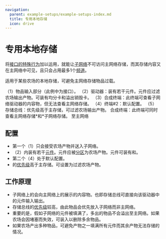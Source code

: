 ```yaml
---
navigation:
  parent: example-setups/example-setups-index.md
  title: 专用本地存储
  icon: drive
---
```


# 专用本地存储

将[接口的特殊行为](../items-blocks-machines/interface.md#special-interactions)加以运用，就能让[子网络](../ae2-mechanics/subnetworks.md)不可访问主网络存储，而其存储内容又在主网络中可见，且只会占用最多1个[频道](../ae2-mechanics/channels.md)。

适用于某些农场的本地存储，可避免主网络存储物品过载。

<GameScene zoom="6" interactive={true}>
  <ImportStructure src="../assets/assemblies/local_storage.snbt" />

<BoxAnnotation color="#dddddd" min="4 0 0" max="5 2 1">
        （1）物品输入部分（此例中为接口）。
  </BoxAnnotation>

<BoxAnnotation color="#dddddd" min="3 0 0" max="4 1 1">
        （2）驱动器：装有若干元件。元件应过滤农场输出产物。可装有均分卡和溢出销毁卡。
        <Row><ItemImage id="item_storage_cell_4k" scale="2" /> <ItemImage id="equal_distribution_card" scale="2" /> <ItemImage id="void_card" scale="2" /></Row>
  </BoxAnnotation>

<BoxAnnotation color="#dddddd" min="3 1 0" max="4 2 0.3">
        （3）合成终端：此终端可查看子网络驱动器的内容物，但无法查看主网络存储。
  </BoxAnnotation>

<BoxAnnotation color="#dddddd" min="2 0 0" max="2.3 1 1">
        （4）终端#2：默认配置。
  </BoxAnnotation>

<BoxAnnotation color="#dddddd" min="1.7 0 0" max="2 1 1">
        （5）存储总线：优先级高于主存储，可过滤农场输出产物。
  </BoxAnnotation>

<BoxAnnotation color="#dddddd" min="1 1 0" max="2 2 0.3">
        合成终端：此终端可同时查看主网络存储*和*子网络存储。
  </BoxAnnotation>

<DiamondAnnotation pos="0 0.5 0.5" color="#00ff00">
        至主网络
    </DiamondAnnotation>

  <IsometricCamera yaw="195" pitch="30" />
</GameScene>

## 配置

* 第一个<ItemLink id="interface" />（1）只会接受农场产物并送入子网络。
* <ItemLink id="drive" />（2）内装有若干[元件](../items-blocks-machines/storage_cells.md)。元件应被[分区](../items-blocks-machines/cell_workbench.md)为农场产物。元件可装有<ItemLink id="equal_distribution_card" />和<ItemLink id="void_card" />。
* 第二个<ItemLink id="interface" />（4）处于默认配置。
* <ItemLink id="storage_bus" />的[优先级](../ae2-mechanics/import-export-storage.md#storage-priority)高于主存储。可设置为过滤农场产物。

## 工作原理

* 子网络上的<ItemLink id="interface" />会向主网络上的<ItemLink id="storage_bus" />展示<ItemLink id="drive" />的内容物。也即存储总线可直接向该驱动器中的元件输入输出。
* 存储总线的[优先级](../ae2-mechanics/import-export-storage.md#storage-priority)较高，由此物品会优先放入子网络而非主网络。
* 重要的是，假如子网络的元件被填满了，多出的物品不会溢出至主网络。如果农场会因堵塞而失效，可装入<ItemLink id="void_card" />以删除多余物品。
* 如果农场产出多种物品，<ItemLink id="equal_distribution_card" />可避免产物之一填满所有元件而其余产物无法存储的情况。